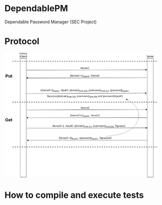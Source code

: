 # DependablePM
Dependable Password Manager (SEC Project)

# Protocol
![Protocol](Protocol.jpg)

# How to compile and execute tests
